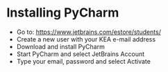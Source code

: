 # Installing PyCharm

- Go to: https://www.jetbrains.com/estore/students/ 
- Create a new user with your KEA e-mail address
- Download and install PyCharm
- Start PyCharm and select JetBrains Account
- Type your email, password and select Activate

